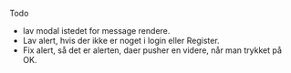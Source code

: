 Todo

- lav modal istedet for message rendere.
- Lav alert, hvis der ikke er noget i login eller Register.
- Fix alert, så det er alerten, daer pusher en videre, når man trykket på OK.
